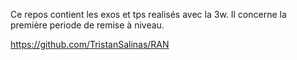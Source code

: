 Ce repos contient les exos et tps realisés avec la 3w.
Il concerne la première periode de remise à niveau.

https://github.com/TristanSalinas/RAN
